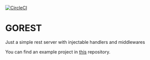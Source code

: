 [![CircleCI](https://circleci.com/gh/inquizarus/gorest.svg?style=shield)](https://circleci.com/gh/inquizarus/gorest)
# GOREST
Just a simple rest server with injectable handlers and middlewares

You can find an example project in [this](https://github.com/inquizarus/gorestexample) repository.
